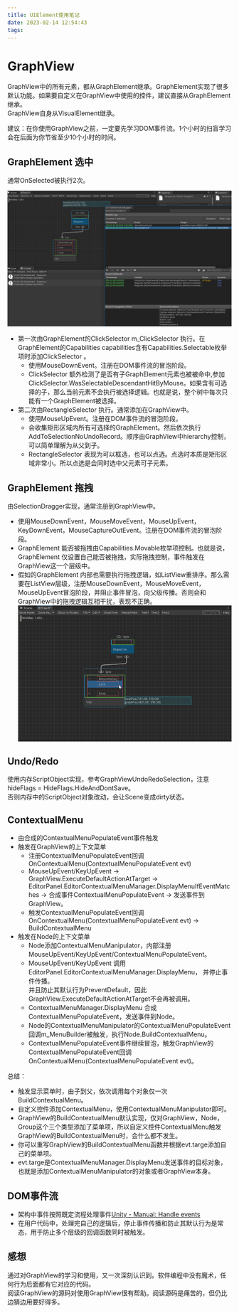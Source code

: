 ```yaml
---
title: UIElement使用笔记
date: 2023-02-14 12:54:43
tags:
---
```


# GraphView

GraphView中的所有元素，都从GraphElement继承。GraphElement实现了很多默认功能。如果要自定义在GraphView中使用的控件，建议直接从GraphElement继承。  
GraphView自身从VisualElement继承。

建议：在你使用GraphView之前，一定要先学习DOM事件流。1个小时的扫盲学习会在后面为你节省至少10个小时的时间。

## GraphElement 选中

通常OnSelected被执行2次。

![image-20230214130532222](UIElement使用笔记/image-20230214130532222.png)

- 第一次由GraphElement的ClickSelector m_ClickSelector 执行。在GraphElement的Capabilities capabilities含有Capabilities.Selectable枚举项时添加ClickSelector 。
  - 使用MouseDownEvent。注册在DOM事件流的冒泡阶段。
  - ClickSelector 额外检测了是否有子GraphElement元素也被被命中,参加ClickSelector.WasSelectableDescendantHitByMouse。如果含有可选择的子，那么当前元素不会执行被选择逻辑。也就是说，整个树中每次只能有一个GraphElement被选择。
- 第二次由RectangleSelector 执行。通常添加在GraphView中。
  - 使用MouseUpEvent。注册在DOM事件流的冒泡阶段。
  - 会收集矩形区域内所有可选择的GraphElement。然后依次执行AddToSelectionNoUndoRecord。顺序由GraphView中hierarchy控制，可以简单理解为从父到子。
  - RectangleSelector 表现为可以框选，也可以点选。点选时本质是矩形区域非常小。所以点选是会同时选中父元素可子元素。

## GraphElement 拖拽

由SelectionDragger实现，通常注册到GraphView中。

- 使用MouseDownEvent，MouseMoveEvent，MouseUpEvent，KeyDownEvent，MouseCaptureOutEvent。注册在DOM事件流的冒泡阶段。
- GraphElement 能否被拖拽由Capabilities.Movable枚举项控制。也就是说，GraphElement 仅设置自己能否被拖拽，实际拖拽控制，事件触发在GraphView这一个层级中。
-  假如的GraphElement 内部也需要执行拖拽逻辑，如ListView重排序。那么需要在ListView层级，注册MouseDownEvent，MouseMoveEvent，MouseUpEvent冒泡阶段，并阻止事件冒泡，向父级传播。否则会和GraphView中的拖拽逻辑互相干扰，表现不正确。
  ![image-20230214134032599](UIElement使用笔记/image-20230214134032599.png)

## Undo/Redo

使用内存ScriptObject实现，参考GraphViewUndoRedoSelection，注意hideFlags = HideFlags.HideAndDontSave。  
否则内存中的ScriptObject对象改动，会让Scene变成dirty状态。

## ContextualMenu

- 由合成的ContextualMenuPopulateEvent事件触发
- 触发在GraphView的上下文菜单
  - 注册ContextualMenuPopulateEvent回调 OnContextualMenu(ContextualMenuPopulateEvent evt)
  - MouseUpEvent/KeyUpEvent -> GraphView.ExecuteDefaultActionAtTarget -> EditorPanel.EditorContextualMenuManager.DisplayMenuIfEventMatches -> 合成事件ContextualMenuPopulateEvent -> 发送事件到GraphView。
  - 触发ContextualMenuPopulateEvent回调OnContextualMenu(ContextualMenuPopulateEvent evt) -> BuildContextualMenu
- 触发在Node的上下文菜单
  - Node添加ContextualMenuManipulator，内部注册MouseUpEvent/KeyUpEvent/ContextualMenuPopulateEvent。
  - MouseUpEvent/KeyUpEvent 调用 EditorPanel.EditorContextualMenuManager.DisplayMenu， 并停止事件传播。  
    并且防止其默认行为PreventDefault，因此GraphView.ExecuteDefaultActionAtTarget不会再被调用。
  - ContextualMenuManager.DisplayMenu 合成 ContextualMenuPopulateEvent，发送事件到Node。
  - Node的ContextualMenuManipulator的ContextualMenuPopulateEvent回调m_MenuBuilder被触发，执行Node.BuildContextualMenu。
  - ContextualMenuPopulateEvent事件继续冒泡，触发GraphView的ContextualMenuPopulateEvent回调 OnContextualMenu(ContextualMenuPopulateEvent evt)。

总结：

- 触发显示菜单时，由子到父，依次调用每个对象仅一次BuildContextualMenu。
- 自定义控件添加ContextualMenu，使用ContextualMenuManipulator即可。
- GraphView的BuildContextualMenu默认实现，仅对GraphView，Node，Group这个三个类型添加了菜单项，所以自定义控件ContextualMenu触发GraphView的BuildContextualMenu时，会什么都不发生。
- 你可以重写GraphView的BuildContextualMenu函数并根据evt.targe添加自己的菜单项。
- evt.targe是ContextualMenuManager.DisplayMenu发送事件的目标对象，也就是添加ContextualMenuManipulator的对象或者GraphView本身。

## DOM事件流

- 架构中事件按照既定流程处理事件[Unity - Manual: Handle events](https://docs.unity.cn/Documentation/Manual/UIE-Events-Handling.html)
- 在用户代码中，处理完自己的逻辑后，停止事件传播和防止其默认行为是常态，用于防止多个层级的回调函数同时被触发。

## 感想

通过对GraphView的学习和使用，又一次深刻认识到。软件编程中没有魔术，任何行为后面都有它对应的代码。  
阅读GraphView的源码对使用GraphView很有帮助。阅读源码是痛苦的，但仍比边猜边用要好得多。
